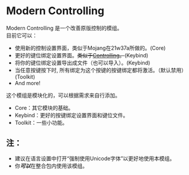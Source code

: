 # Modern Controlling
Modern Controlling 是一个改善原版控制的模组。<br>
目前它可以：
- 使用新的控制设置界面，类似于Mojang在21w37a所做的。(Core)
- 更好的键位绑定设置界面。<del>类似于[Controlling](https://modrinth.com/mod/controlling)。</del>(Keybind)
- 将你的键位绑定设置导出成文件（也可以导入）。(Keybind)
- 当任意按键按下时, 所有绑定为这个按键的按键绑定都将激活。（默认禁用）(Toolkit)
- And more!

这个模组是模块化的，可以根据需求来自行添加。
- Core：其它模块的基础。
- Keybind：更好的按键绑定设置界面和键位文件。
- Toolkit：一些小功能。

## 注：
- 建议在语言设置中打开“强制使用Unicode字体”以更好地使用本模组。
- 你***可以***在整合包内使用该模组。
